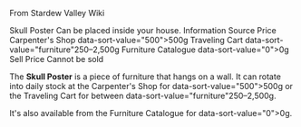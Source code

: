 From Stardew Valley Wiki

Skull Poster Can be placed inside your house. Information Source Price Carpenter's Shop data-sort-value="500"&gt;500g Traveling Cart data-sort-value="furniture"250–2,500g Furniture Catalogue data-sort-value="0"&gt;0g Sell Price Cannot be sold

The **Skull Poster** is a piece of furniture that hangs on a wall. It can rotate into daily stock at the Carpenter's Shop for data-sort-value="500"&gt;500g or the Traveling Cart for between data-sort-value="furniture"250–2,500g.

It's also available from the Furniture Catalogue for data-sort-value="0"&gt;0g.